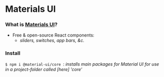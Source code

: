 # Materials UI

### What is [Materials UI](https://material-ui.com/)?
- Free & open-source React components:
  - *sliders, switches, app bars, &c.*

### Install
```$ npm i @material-ui/core ```: *installs main packages for Material UI for use in a project-folder called [here] 'core'*
